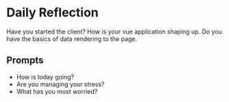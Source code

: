# Daily Reflection
Have you started the client? How is your vue application shaping up. Do you have the basics of data rendering to the page.  

## Prompts
- How is today going? 
- Are you managing your stress?
- What has you most worried?